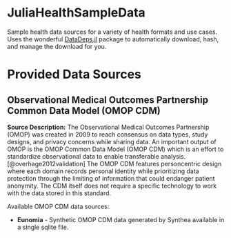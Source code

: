 # JuliaHealthSampleData

Sample health data sources for a variety of health formats and use cases.
Uses the wonderful [DataDeps.jl](https://github.com/oxinabox/DataDeps.jl) package to automatically download, hash, and manage the download for you.

# Provided Data Sources

## Observational Medical Outcomes Partnership Common Data Model (OMOP CDM)

**Source Description:** The Observational Medical Outcomes Partnership (OMOP) was created in 2009 to reach consensus on data types, study designs, and privacy concerns while sharing data.
An important output of OMOP is the OMOP Common Data Model (OMOP CDM) which is an effort to standardize observational data to enable transferable analysis. [@overhage2012validation]
The OMOP CDM features person­centric design where each domain records personal identity while prioritizing data protection through the limiting of information that could endanger patient anonymity.
The CDM itself does not require a specific technology to work with the data stored in this standard.

Available OMOP CDM data sources:

 - **Eunomia** - Synthetic OMOP CDM data generated by Synthea available in a single sqlite file.
